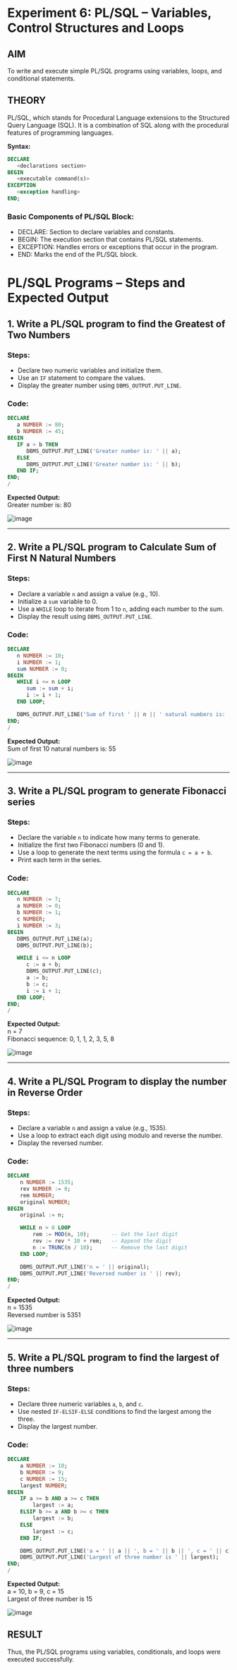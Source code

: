 # Experiment 6: PL/SQL – Variables, Control Structures and Loops

## AIM
To write and execute simple PL/SQL programs using variables, loops, and conditional statements.


## THEORY

PL/SQL, which stands for Procedural Language extensions to the Structured Query Language (SQL). It is a combination of SQL along with the procedural features of programming languages.

**Syntax:**
```sql
DECLARE 
   <declarations section> 
BEGIN 
   <executable command(s)>
EXCEPTION 
   <exception handling> 
END;
```

### Basic Components of PL/SQL Block:
- DECLARE: Section to declare variables and constants.
- BEGIN: The execution section that contains PL/SQL statements.
- EXCEPTION: Handles errors or exceptions that occur in the program.
- END: Marks the end of the PL/SQL block.

# PL/SQL Programs – Steps and Expected Output

## 1. Write a PL/SQL program to find the Greatest of Two Numbers

### Steps:
- Declare two numeric variables and initialize them.
- Use an `IF` statement to compare the values.
- Display the greater number using `DBMS_OUTPUT.PUT_LINE`.

### Code:
```sql
DECLARE
   a NUMBER := 80;
   b NUMBER := 45;
BEGIN
   IF a > b THEN
      DBMS_OUTPUT.PUT_LINE('Greater number is: ' || a);
   ELSE
      DBMS_OUTPUT.PUT_LINE('Greater number is: ' || b);
   END IF;
END;
/
```



**Expected Output:**  
Greater number is: 80

![image](https://github.com/user-attachments/assets/313a319a-5f81-4a57-b065-d4ec6cb3de54)

---

## 2. Write a PL/SQL program to Calculate Sum of First N Natural Numbers

### Steps:
- Declare a variable `n` and assign a value (e.g., 10).
- Initialize a `sum` variable to 0.
- Use a `WHILE` loop to iterate from 1 to `n`, adding each number to the sum.
- Display the result using `DBMS_OUTPUT.PUT_LINE`.

### Code:
```sql
DECLARE
   n NUMBER := 10;
   i NUMBER := 1;
   sum NUMBER := 0;
BEGIN
   WHILE i <= n LOOP
      sum := sum + i;
      i := i + 1;
   END LOOP;

   DBMS_OUTPUT.PUT_LINE('Sum of first ' || n || ' natural numbers is: ' || sum);
END;
/
```

**Expected Output:**  
Sum of first 10 natural numbers is: 55

![image](https://github.com/user-attachments/assets/ce2b4034-17e4-413d-abc2-ed593c2b0c29)

---

## 3. Write a PL/SQL program to generate Fibonacci series

### Steps:
- Declare the variable `n` to indicate how many terms to generate.
- Initialize the first two Fibonacci numbers (0 and 1).
- Use a loop to generate the next terms using the formula `c = a + b`.
- Print each term in the series.

### Code:
```sql
DECLARE
   n NUMBER := 7;
   a NUMBER := 0;
   b NUMBER := 1;
   c NUMBER;
   i NUMBER := 3;
BEGIN
   DBMS_OUTPUT.PUT_LINE(a);
   DBMS_OUTPUT.PUT_LINE(b);

   WHILE i <= n LOOP
      c := a + b;
      DBMS_OUTPUT.PUT_LINE(c);
      a := b;
      b := c;
      i := i + 1;
   END LOOP;
END;
/

```

**Expected Output:**  
n = 7  
Fibonacci sequence: 0, 1, 1, 2, 3, 5, 8

![image](https://github.com/user-attachments/assets/bbde01e7-b194-4ec9-8a52-e64f2fd89d5d)


---

## 4. Write a PL/SQL Program to display the number in Reverse Order

### Steps:
- Declare a variable `n` and assign a value (e.g., 1535).
- Use a loop to extract each digit using modulo and reverse the number.
- Display the reversed number.

### Code:
```sql
DECLARE
    n NUMBER := 1535;
    rev NUMBER := 0;
    rem NUMBER;
    original NUMBER;
BEGIN
    original := n;

    WHILE n > 0 LOOP
        rem := MOD(n, 10);       -- Get the last digit
        rev := rev * 10 + rem;   -- Append the digit
        n := TRUNC(n / 10);      -- Remove the last digit
    END LOOP;

    DBMS_OUTPUT.PUT_LINE('n = ' || original);
    DBMS_OUTPUT.PUT_LINE('Reversed number is ' || rev);
END;
/
```

**Expected Output:**  
n = 1535  
Reversed number is 5351

![image](https://github.com/user-attachments/assets/5e2d7c83-5dd8-47bb-a204-906db9e15d49)

---

## 5. Write a PL/SQL program to find the largest of three numbers

### Steps:
- Declare three numeric variables `a`, `b`, and `c`.
- Use nested `IF-ELSIF-ELSE` conditions to find the largest among the three.
- Display the largest number.

### Code:
```sql
DECLARE
    a NUMBER := 10;
    b NUMBER := 9;
    c NUMBER := 15;
    largest NUMBER;
BEGIN
    IF a >= b AND a >= c THEN
        largest := a;
    ELSIF b >= a AND b >= c THEN
        largest := b;
    ELSE
        largest := c;
    END IF;

    DBMS_OUTPUT.PUT_LINE('a = ' || a || ', b = ' || b || ', c = ' || c);
    DBMS_OUTPUT.PUT_LINE('Largest of three number is ' || largest);
END;
/
```

**Expected Output:**  
a = 10, b = 9, c = 15  
Largest of three number is 15

![image](https://github.com/user-attachments/assets/5ef0fd9a-80a6-4f6f-bd6b-dc0abf27c1b6)


## RESULT
Thus, the PL/SQL programs using variables, conditionals, and loops were executed successfully.
